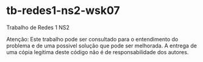 tb-redes1-ns2-wsk07
===================

Trabalho de Redes 1 NS2

Atenção: Este trabalho pode ser consultado para o entendimento
do problema e de uma possivel solução que pode ser melhorada.
A entrega de uma cópia legitima deste código não é de
responsabilidade dos autores.
